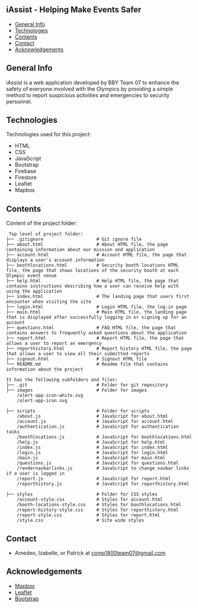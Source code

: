 ## iAssist - Helping Make Events Safer

* [General Info](#general-info)
* [Technologies](#technologies)
* [Contents](#content)
* [Contact](#contact)
* [Acknowledgements](#acknowledgements)

## General Info
iAssist is a web application developed by BBY Team 07 to enhance the safety of everyone involved with the Olympics by providing a simple method to report suspicious activities and emergencies to security personnel.

## Technologies
Technologies used for this project:
* HTML
* CSS
* JavaScript
* Bootstrap 
* Firebase
* Firestore
* Leaflet
* Mapbox

## Contents
Content of the project folder:

```
 Top level of project folder: 
├── .gitignore                    # Git ignore file
├── about.html                    # About HTML file, the page containing information about our mission and application
├── account.html                  # Account HTML file, the page that displays a user's account information
├── boothlocations.html           # Security booth locations HTML file, the page that shows locations of the security booth at each Olympic event venue
├── help.html                     # Help HTML file, the page that contains instructions describing how a user can receive help with using the application
├── index.html                    # The landing page that users first encounter when visiting the site
├── login.html                    # Login HTML file, the log-in page
├── main.html                     # Main HTML file, the landing page that is displayed after successfully logging in or signing up for an account
├── questions.html                # FAQ HTML file, the page that contains answers to frequently asked questions about the application
├── report.html                   # Report HTML file, the page that allows a user to report an emergency
├── reporthistory.html            # Report history HTML file, the page that allows a user to view all their submitted reports
├── signout.html                  # Signout HTML file
└── README.md                     # Readme file that contains information about the project

It has the following subfolders and files:
├── .git                          # Folder for git repository
├── images                        # Folder for images
    /alert-app-icon-white.svg
    /alert-app-icon.svg

├── scripts                       # Folder for scripts
    /about.js                     # JavaScript for about.html
    /account.js                   # JavaScript for account.html
    /authentication.js            # JavaScript for authentication tasks
    /boothlocations.js            # JavaScript for boothlocations.html
    /help.js                      # JavaScript for help.html
    /index.js                     # JavaScript for index.html
    /login.js                     # JavaScript for login.html
    /main.js                      # JavaScript for main.html
    /questions.js                 # JavaScript for questions.html
    /rendernavbarlinks.js         # JavaScript to change navbar links if a user is logged in
    /report.js                    # JavaScript for report.html
    /reporthistory.js             # JavaScript for reporthistory.html

├── styles                        # Folder for CSS styles
    /account-style.css            # Styles for account.html
    /booth-locations-style.css    # Styles for boothlocations.html
    /report-history-style.css     # Styles for reporthistory.html
    /report-style.css             # Styles for report.html
    /style.css                    # Site wide styles
```

## Contact
* Amedeo, Izabelle, or Patrick at comp1800team07@gmail.com

## Acknowledgements
* [Mapbox](https://www.mapbox.com/)
* [Leaflet](https://leafletjs.com/)
* [Bootstrap](https://getbootstrap.com)

